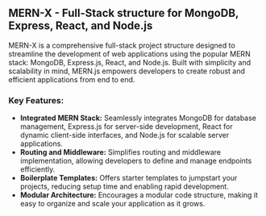 ## MERN-X - Full-Stack structure for MongoDB, Express, React, and Node.js

MERN-X is a comprehensive  full-stack project structure designed to streamline the development of web applications using the popular MERN stack: MongoDB, Express.js, React, and Node.js. Built with simplicity and scalability in mind, MERN.js empowers developers to create robust and efficient applications from end to end.

### Key Features:

- **Integrated MERN Stack:** Seamlessly integrates MongoDB for database management, Express.js for server-side development, React for dynamic client-side interfaces, and Node.js for scalable server applications.
- **Routing and Middleware:** Simplifies routing and middleware implementation, allowing developers to define and manage endpoints efficiently.
- **Boilerplate Templates:** Offers starter templates to jumpstart your projects, reducing setup time and enabling rapid development.
- **Modular Architecture:** Encourages a modular code structure, making it easy to organize and scale your application as it grows.